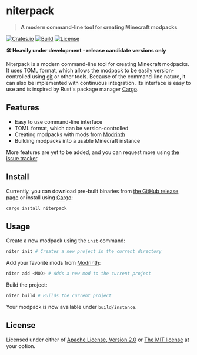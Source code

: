 # niterpack

> **A modern command-line tool for creating Minecraft modpacks**

[![Crates.io](https://img.shields.io/crates/v/niterpack?style=flat-square)](https://crates.io/crates/niterpack)
[![Build](https://img.shields.io/github/actions/workflow/status/panda885/niter/ci.yml?branch=main&style=flat-square)](https://github.com/panda885/niter/actions/workflows/ci.yml)
[![License](https://img.shields.io/crates/l/niterpack?style=flat-square)](https://crates.io/crates/niterpack)

**🛠️ Heavily under development - release candidate versions only**

Niterpack is a modern command-line tool for creating Minecraft modpacks.
It uses TOML format, which allows the modpack to be easily version-controlled using [git](https://git-scm.com/) or other tools.
Because of the command-line nature, it can also be implemented with continuous integration.
Its interface is easy to use and is inspired by Rust's package manager [Cargo](https://github.com/rust-lang/cargo).

## Features

- Easy to use command-line interface
- TOML format, which can be version-controlled
- Creating modpacks with mods from [Modrinth](https://modrinth.com/)
- Building modpacks into a usable Minecraft instance

More features are yet to be added, and you can request more using [the issue tracker](https://github.com/panda885/niter/issues).

## Install

Currently, you can download pre-built binaries from [the GitHub release page](https://github.com/panda885/niter/releases/latest) or install using [Cargo](https://github.com/rust-lang/cargo):

```sh
cargo install niterpack
```

## Usage

Create a new modpack using the `init` command:

```sh
niter init # Creates a new project in the current directory
```

Add your favorite mods from [Modrinth](https://modrinth.com/):

```sh
niter add <MOD> # Adds a new mod to the current project
```

Build the project:

```sh
niter build # Builds the current project
```

Your modpack is now available under `build/instance`.

## License

Licensed under either of [Apache License, Version 2.0](https://github.com/panda886/niter/blob/main/LICENSE-APACHE) or [The MIT license](https://github.com/panda885/niter/blob/main/LICENSE-MIT) at your option.